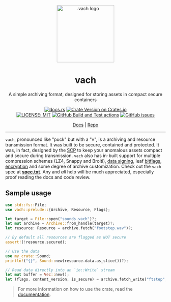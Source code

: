 <p align="center">
  <img src="https://raw.githubusercontent.com/zeskeertwee/virtfs-rs/main/media/logo.png" alt=".vach logo" width="180" height="180">
</p>
<h1 align=center>
  <strong>vach</strong>
</h1>
<p align=center> A simple archiving format, designed for storing assets in compact secure containers </p>

<p align=center>
  <a href="https://docs.rs/vach"><img alt="docs.rs" src="https://img.shields.io/docsrs/vach?style=flat-square"></a>
  <a href="https://crates.io/crates/vach"><img alt="Crate Version on Crates.io" src="https://img.shields.io/crates/v/vach?style=flat-square"></a>
  <br/>
  <a href="https://github.com/zeskeertwee/virtfs-rs/blob/main/LICENSE"><img alt="LICENSE: MIT" src="https://img.shields.io/crates/l/vach?style=flat-square"></a>
  <a href="https://github.com/zeskeertwee/virtfs-rs/actions/workflows/rust.yml"><img alt="GitHub Build and Test actions" src="https://github.com/zeskeertwee/virtfs-rs/workflows/Rust/badge.svg"></a>
  <a href="https://github.com/zeskeertwee/virtfs-rs/issues"><img alt="GitHub issues" src="https://img.shields.io/github/issues-raw/zeskeertwee/virtfs-rs?style=flat-square"></a>
</p>
<p align=center>
 <a href="https://docs.rs/vach">Docs</a> | <a href="https://github.com/zeskeertwee/virtfs-rs">Repo</a>
</p>

---

`vach`, pronounced like "puck" but with a "v", is a archiving and resource transmission format. It was built to be secure, contained and protected. It was, in fact, designed by the [SCP](https://en.wikipedia.org/wiki/SCP_Foundation) to keep your anomalous assets compact and secure during transmission. `vach` also has in-built support for multiple compression schemes (LZ4, Snappy and Brolti), [data signing](https://github.com/dalek-cryptography/ed25519-dalek), leaf [bitflags](https://docs.rs/vach/0.1.5/vach/prelude/struct.Flags.html#), [encryption](https://crates.io/crates/aes-gcm-siv/0.10.3) and some degree of archive customization. Check out the `vach` spec at **[spec.txt](https://github.com/zeskeertwee/virtfs-rs/blob/main/spec/main.txt)**. Any and *all* help will be much appreciated, especially proof reading the docs and code review.

## Sample usage

```rust
use std::fs::File;
use vach::prelude::{Archive, Resource, Flags};

let target = File::open("sounds.vach")?;
let mut archive = Archive::from_handle(target)?;
let resource: Resource = archive.fetch("footstep.wav")?;

// By default all resources are flagged as NOT secure
assert!(!resource.secured);

// Use the data
use my_crate::Sound;
println!("{}", Sound::new(resource.data.as_slice())?);

// Read data directly into an `io::Write` stream
let mut buffer = Vec::new();
let (flags, content_version, is_secure) = archive.fetch_write("ftstep", &mut buffer)?;
```

> For more information on how to use the crate, read the [documentation](https://docs.rs/vach).
